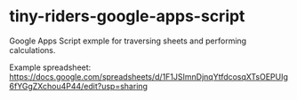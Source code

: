 # tiny-riders-google-apps-script
Google Apps Script exmple for traversing sheets and performing calculations.

Example spreadsheet: https://docs.google.com/spreadsheets/d/1F1JSImnDjnqYtfdcosqXTsOEPUIg6fYGgZXchou4P44/edit?usp=sharing
